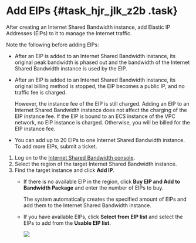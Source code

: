 # Add EIPs {#task_hjr_jlk_z2b .task}

After creating an Internet Shared Bandwidth instance, add Elastic IP Addresses \(EIPs\) to it to manage the Internet traffic.

Note the following before adding EIPs:

-   After an EIP is added to an Internet Shared Bandwidth instance, its original peak bandwidth is phased out and the bandwidth of the Internet Shared Bandwidth instance is used by the EIP.

-   After an EIP is added to an Internet Shared Bandwidth instance, its original billing method is stopped, the EIP becomes a public IP, and no traffic fee is charged.

    However, the instance fee of the EIP is still charged. Adding an EIP to an Internet Shared Bandwidth instance does not affect the charging of the EIP instance fee. If the EIP is bound to an ECS instance of the VPC network, no EIP instance is charged. Otherwise, you will be billed for the EIP instance fee.

-   You can add up to 20 EIPs to one Internet Shared Bandwidth instance. To add more EIPs, submit a ticket.


1.  Log on to the [Internet Shared Bandwidth console](https://vpcnext.console.aliyun.com/cbwp/cn-hongkong/cbwps). 
2.  Select the region of the target Internet Shared Bandwidth instance. 
3.  Find the target instance and click **Add IP**. 
    -   If there is no available EIP in the region, click **Buy EIP and Add to Bandwidth Package** and enter the number of EIPs to buy.

        The system automatically creates the specified amount of EIPs and add them to the Internet Shared Bandwidth instance.

    -   If you have available EIPs, click **Select from EIP list** and select the EIPs to add from the **Usable EIP list**.

        ![](http://static-aliyun-doc.oss-cn-hangzhou.aliyuncs.com/assets/img/19039/153628680111049_en-US.png)


